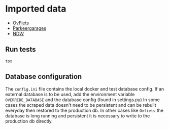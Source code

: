 Imported data
=============

* [OvFiets](data_sources/ovfiets/README.md)
* [Parkeergarages](data_sources/parkeergarages/README.md)
* [NDW](data_sources/ndw/README.md)

## Run tests
```
tox
```

## Database configuration

The `config.ini` file contains the local docker and test database config. If an external database is to be used, add the environment variable `OVERRIDE_DATABASE` and the database config (found in settings.py)
In some cases the scraped data doesn't need to be persistent and can be rebuilt everyday then restored to the production db. In other cases like `Ovfiets` the database is long running and persistent it is necessary to write to the production db directly.